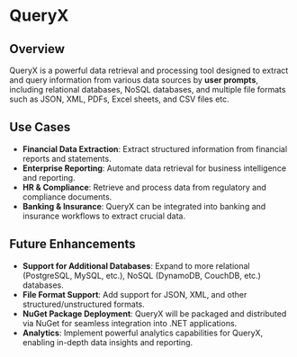 # QueryX

## Overview

QueryX is a powerful data retrieval and processing tool designed to extract and query information from various data sources by **user prompts**, including relational databases, NoSQL databases, and multiple file formats such as JSON, XML, PDFs, Excel sheets, and CSV files etc.

## Use Cases

- **Financial Data Extraction**: Extract structured information from financial reports and statements.
- **Enterprise Reporting**: Automate data retrieval for business intelligence and reporting.
- **HR & Compliance**: Retrieve and process data from regulatory and compliance documents.
- **Banking & Insurance**: QueryX can be integrated into banking and insurance workflows to extract crucial data.


## Future Enhancements

- **Support for Additional Databases**: Expand to more relational (PostgreSQL, MySQL, etc.),  NoSQL (DynamoDB, CouchDB, etc.) databases.
- **File Format Support**: Add support for JSON, XML, and other structured/unstructured formats.
- **NuGet Package Deployment**: QueryX will be packaged and distributed via NuGet for seamless integration into .NET applications.
- **Analytics**: Implement powerful analytics capabilities for QueryX, enabling in-depth data insights and reporting.
